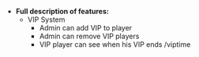   * **Full description of features:**
      - VIP System
        - Admin can add VIP to player
        - Admin can remove VIP players
        - VIP player can see when his VIP ends /viptime
